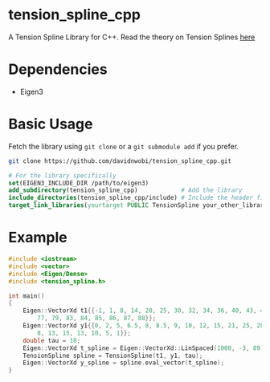 # tension_spline_cpp
A Tension Spline Library for C++. Read the theory on Tension Splines [here](Math212_ProjectReport.pdf)

# Dependencies
- Eigen3

# Basic Usage
Fetch the library using `git clone` or a `git submodule add` if you prefer.
```bash
git clone https://github.com/davidnwobi/tension_spline_cpp.git
```
```cmake
# For the library specifically
set(EIGEN3_INCLUDE_DIR /path/to/eigen3)
add_subdirectory(tension_spline_cpp)            # Add the library
include_directories(tension_spline_cpp/include) # Include the header files
target_link_libraries(yourtarget PUBLIC TensionSpline your_other_libraries) # Link the library
```

# Example
```cpp
#include <iostream>
#include <vector>
#include <Eigen/Dense>
#include <tension_spline.h>

int main()
{ 
    Eigen::VectorXd t1{{-1, 1, 8, 14, 20, 25, 30, 32, 34, 36, 40, 43, 46, 47, 47.75, 48, 49, 52, 55, 59, 63, 70, 73,
        77, 79, 83, 84, 85, 86, 87, 88}};
    Eigen::VectorXd y1{{0, 2, 5, 6.5, 8, 8.5, 9, 10, 12, 15, 21, 25, 28, 22, 16, 12, 10, 9.5, 9, 8.5, 7.5, 5, 4, 5.5,
        8, 13, 15, 13, 10, 5, 1}};
    double tau = 10;
    Eigen::VectorXd t_spline = Eigen::VectorXd::LinSpaced(1000, -3, 89);
    TensionSpline spline = TensionSpline(t1, y1, tau);
    Eigen::VectorXd y_spline = spline.eval_vector(t_spline);
}

```